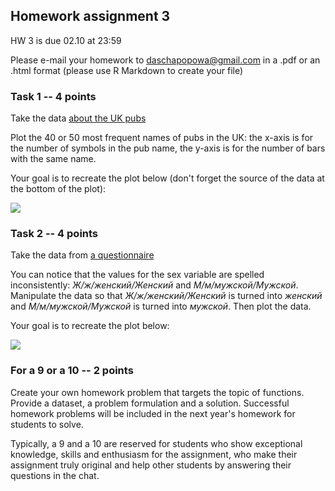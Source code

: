 ## Homework assignment 3

HW 3 is due 02.10 at 23:59

Please e-mail your homework to daschapopowa@gmail.com in a .pdf or an .html format (please use R Markdown to create your file)

### Task 1 -- 4 points

Take the data [about the UK pubs](https://raw.githubusercontent.com/dashapopova/Intro-to-R/main/HWs/HW2/UK_pubs.csv)

Plot the 40 or 50 most frequent names of pubs in the UK: the x-axis is for the number of symbols in the pub name, the y-axis is for the number of bars with the same name.

Your goal is to recreate the plot below (don't forget the source of the data at the bottom of the plot):

![](https://github.com/dashapopova/Intro-to-R/blob/main/HWs/HW3/dictionary.png)

### Task 2 -- 4 points

Take the data from [a questionnaire](https://raw.githubusercontent.com/dashapopova/Intro-to-R/main/HWs/HW2/mad_questionary.csv)

You can notice that the values for the sex variable are spelled inconsistently: *Ж/ж/женский/Женский* and *М/м/мужской/Мужской*. Manipulate the data so that *Ж/ж/женский/Женский* is turned into *женский* and *М/м/мужской/Мужской* is turned into *мужской*. Then plot the data.

Your goal is to recreate the plot below:

![](https://github.com/dashapopova/Intro-to-R/blob/main/HWs/HW3/temperature.png)

### For a 9 or a 10 -- 2 points

Create your own homework problem that targets the topic of functions. Provide a dataset, a problem formulation and a solution. Successful homework problems will be included in the next year's homework for students to solve.

Typically, a 9 and a 10 are reserved for students who show exceptional knowledge, skills and enthusiasm for the assignment, who make their assignment truly original and help other students by answering their questions in the chat.

